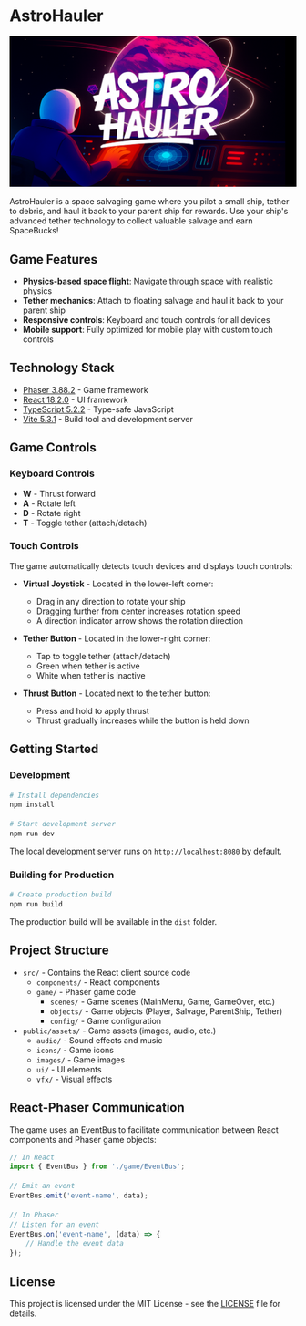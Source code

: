 # AstroHauler

![AstroHauler](screenshot.png)

AstroHauler is a space salvaging game where you pilot a small ship, tether to debris, and haul it back to your parent ship for rewards. Use your ship's advanced tether technology to collect valuable salvage and earn SpaceBucks!

## Game Features

- **Physics-based space flight**: Navigate through space with realistic physics
- **Tether mechanics**: Attach to floating salvage and haul it back to your parent ship
- **Responsive controls**: Keyboard and touch controls for all devices
- **Mobile support**: Fully optimized for mobile play with custom touch controls

## Technology Stack

- [Phaser 3.88.2](https://github.com/phaserjs/phaser) - Game framework
- [React 18.2.0](https://github.com/facebook/react) - UI framework
- [TypeScript 5.2.2](https://github.com/microsoft/TypeScript) - Type-safe JavaScript
- [Vite 5.3.1](https://github.com/vitejs/vite) - Build tool and development server

## Game Controls

### Keyboard Controls
- **W** - Thrust forward
- **A** - Rotate left
- **D** - Rotate right
- **T** - Toggle tether (attach/detach)

### Touch Controls
The game automatically detects touch devices and displays touch controls:

- **Virtual Joystick** - Located in the lower-left corner:
  - Drag in any direction to rotate your ship
  - Dragging further from center increases rotation speed
  - A direction indicator arrow shows the rotation direction

- **Tether Button** - Located in the lower-right corner:
  - Tap to toggle tether (attach/detach)
  - Green when tether is active
  - White when tether is inactive

- **Thrust Button** - Located next to the tether button:
  - Press and hold to apply thrust
  - Thrust gradually increases while the button is held down

## Getting Started

### Development

```bash
# Install dependencies
npm install

# Start development server
npm run dev
```

The local development server runs on `http://localhost:8080` by default.

### Building for Production

```bash
# Create production build
npm run build
```

The production build will be available in the `dist` folder.

## Project Structure

- `src/` - Contains the React client source code
  - `components/` - React components
  - `game/` - Phaser game code
    - `scenes/` - Game scenes (MainMenu, Game, GameOver, etc.)
    - `objects/` - Game objects (Player, Salvage, ParentShip, Tether)
    - `config/` - Game configuration
- `public/assets/` - Game assets (images, audio, etc.)
  - `audio/` - Sound effects and music
  - `icons/` - Game icons
  - `images/` - Game images
  - `ui/` - UI elements
  - `vfx/` - Visual effects
  
## React-Phaser Communication

The game uses an EventBus to facilitate communication between React components and Phaser game objects:

```typescript
// In React
import { EventBus } from './game/EventBus';

// Emit an event
EventBus.emit('event-name', data);

// In Phaser
// Listen for an event
EventBus.on('event-name', (data) => {
    // Handle the event data
});
```

## License

This project is licensed under the MIT License - see the [LICENSE](LICENSE) file for details.

